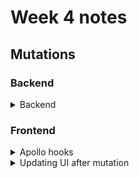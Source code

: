 # Week 4 notes

## Mutations

### Backend

<details>
<summary>Backend</summary>
Added the following to `schema.rb` to allow mutations to work.

```rb
mutation(Types::MutationType)
```

Cors issue - but it resolved it for me for the time being in config/application.rb

```rb

module SupportZoomRailsTutorial2020
  class Application < Rails::Application
    ...
    # Start of added cors middleware
    config.middleware.insert_before 0, Rack::Cors do
      allow do
         origins '*'
         resource '*', :headers => :any, :methods => [:get, :post, :options]
       end
    end
    # End of cors middleware
    ...
  end
end
```

</details>

### Frontend

<details>
<summary>Apollo hooks</summary>

Getting an error when trying to add `useMutation` from `@apollo/react-hooks`.

Some research showed this was likely due to conflicts in packages that had been previously used.

Updated to used `@apollo/client`

OLD index.js

```js
...
import { ApolloProvider } from 'react-apollo';
import { ApolloClient } from 'apollo-client';
import { createHttpLink } from 'apollo-link-http';
import { InMemoryCache } from 'apollo-cache-inmemory';

const link = createHttpLink({
  uri: 'https://support-zoom-rails-tutorial-2020.myshopify.io/graphql',
});

const client = new ApolloClient({
  link,
  cache: new InMemoryCache(),
});

ReactDOM.render(
  <React.StrictMode>
    <ApolloProvider client={client}>
      <App />
    </ApolloProvider>
  </React.StrictMode>,
  document.getElementById('root'),
);
...
```

NEW index.js (not package imports and client now takes uri directly.)

```js
...
import { ApolloProvider, ApolloClient, InMemoryCache } from '@apollo/client';

const client = new ApolloClient({
  uri: 'https://support-zoom-rails-tutorial-2020.myshopify.io/graphql',
  cache: new InMemoryCache(),
});

ReactDOM.render(
  <ApolloProvider client={client}>
    <App />
  </ApolloProvider>,
  document.getElementById('root'),
);
...
```

`useQuery`, `useMutation` and `gql` all now importated from `@apollo/client`

</details>

<details>
<summary>Updating UI after mutation</summary>

https://www.apollographql.com/docs/react/data/mutations/ - but use `writeQuery` instead of write fragment, and pass microposts query.

```js
const GET_TODOS = gql`
  query GetTodos {
    todos {
      id
    }
  }
`;

function AddTodo() {
  let input;
  const [addTodo] = useMutation(ADD_TODO, {
    update(cache, { data: { addTodo } }) {
      cache.modify({
        fields: {
          todos(existingTodos = []) {
            const newTodoRef = cache.writeFragment({
              data: addTodo,
              fragment: gql`
                fragment NewTodo on Todo {
                  id
                  type
                }
              `,
            });
            return [...existingTodos, newTodoRef];
          },
        },
      });
    },
  });

  return (
    <div>
      <form
        onSubmit={(e) => {
          e.preventDefault();
          addTodo({ variables: { type: input.value } });
          input.value = '';
        }}
      >
        <input
          ref={(node) => {
            input = node;
          }}
        />
        <button type="submit">Add Todo</button>
      </form>
    </div>
  );
}
```

</details>
